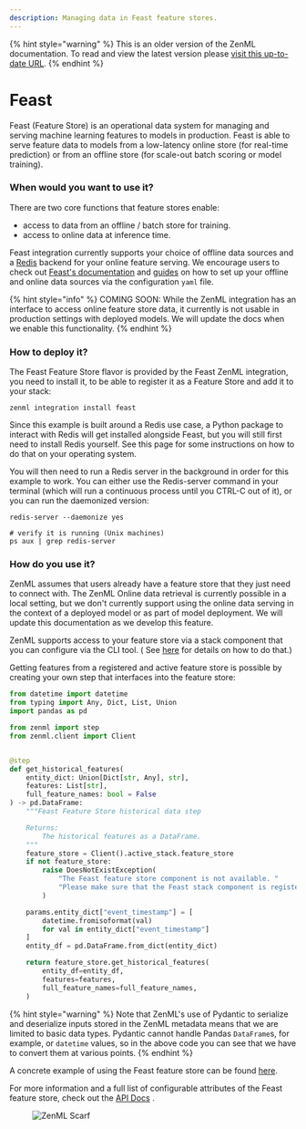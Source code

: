 ```yaml
---
description: Managing data in Feast feature stores.
---
```


{% hint style="warning" %}
This is an older version of the ZenML documentation. To read and view the latest version please [visit this up-to-date URL](https://docs.zenml.io).
{% endhint %}


# Feast

Feast (Feature Store) is an operational data system for managing and serving machine learning features to models in
production. Feast is able to serve feature data to models from a low-latency online store (for real-time prediction) or
from an offline store (for scale-out batch scoring or model training).

### When would you want to use it?

There are two core functions that feature stores enable:

* access to data from an offline / batch store for training.
* access to online data at inference time.

Feast integration currently supports your choice of offline data sources and a [Redis](https://redis.com/) backend for
your online feature serving. We encourage users to check out [Feast's documentation](https://docs.feast.dev/)
and [guides](https://docs.feast.dev/how-to-guides/) on how to set up your offline and online data sources via the
configuration `yaml` file.

{% hint style="info" %}
COMING SOON: While the ZenML integration has an interface to access online feature store data, it currently is not
usable in production settings with deployed models. We will update the docs when we enable this functionality.
{% endhint %}

### How to deploy it?

The Feast Feature Store flavor is provided by the Feast ZenML integration, you need to install it, to be able to
register it as a Feature Store and add it to your stack:

```shell
zenml integration install feast
```

Since this example is built around a Redis use case, a Python package to interact with Redis will get installed
alongside Feast, but you will still first need to install Redis yourself. See this page for some instructions on how to
do that on your operating system.

You will then need to run a Redis server in the background in order for this example to work. You can either use the
Redis-server command in your terminal (which will run a continuous process until you CTRL-C out of it), or you can run
the daemonized version:

```shell
redis-server --daemonize yes

# verify it is running (Unix machines)
ps aux | grep redis-server
```

### How do you use it?

ZenML assumes that users already have a feature store that they just need to connect with. The ZenML Online data
retrieval is currently possible in a local setting, but we don't currently support using the online data serving in the
context of a deployed model or as part of model deployment. We will update this documentation as we develop this
feature.

ZenML supports access to your feature store via a stack component that you can configure via the CLI tool. (
See [here](https://sdkdocs.zenml.io/latest/cli/) for details on how to do that.)

Getting features from a registered and active feature store is possible by creating your own step that interfaces into
the feature store:

```python
from datetime import datetime
from typing import Any, Dict, List, Union
import pandas as pd

from zenml import step
from zenml.client import Client


@step
def get_historical_features(
    entity_dict: Union[Dict[str, Any], str],
    features: List[str],
    full_feature_names: bool = False
) -> pd.DataFrame:
    """Feast Feature Store historical data step

    Returns:
        The historical features as a DataFrame.
    """
    feature_store = Client().active_stack.feature_store
    if not feature_store:
        raise DoesNotExistException(
            "The Feast feature store component is not available. "
            "Please make sure that the Feast stack component is registered as part of your current active stack."
        )

    params.entity_dict["event_timestamp"] = [
        datetime.fromisoformat(val)
        for val in entity_dict["event_timestamp"]
    ]
    entity_df = pd.DataFrame.from_dict(entity_dict)

    return feature_store.get_historical_features(
        entity_df=entity_df,
        features=features,
        full_feature_names=full_feature_names,
    )
```

{% hint style="warning" %}
Note that ZenML's use of Pydantic to serialize and deserialize inputs stored in the ZenML metadata means that we are
limited to basic data types. Pydantic cannot handle Pandas `DataFrame`s, for example, or `datetime` values, so in the
above code you can see that we have to convert them at various points.
{% endhint %}

A concrete example of using the Feast feature store can be
found [here](https://github.com/zenml-io/zenml/tree/main/examples/feast\_feature\_store).

For more information and a full list of configurable attributes of the Feast feature store, check out
the [API Docs](https://sdkdocs.zenml.io/latest/integration\_code\_docs/integrations-feast/#zenml.integrations.feast.feature\_stores.feast\_feature\_store.FeastFeatureStore)
.

<!-- For scarf -->
<figure><img alt="ZenML Scarf" referrerpolicy="no-referrer-when-downgrade" src="https://static.scarf.sh/a.png?x-pxid=f0b4f458-0a54-4fcd-aa95-d5ee424815bc" /></figure>
